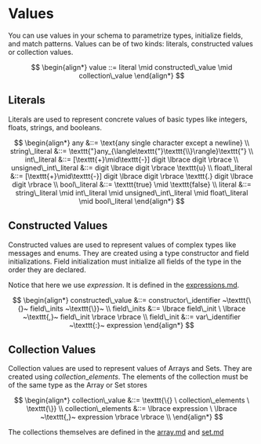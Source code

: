 # Values

You can use values in your schema to parametrize types, initialize fields, and
match patterns. Values can be of two kinds: literals, constructed values or collection values.

$$
\begin{align*}
value ::= literal \mid constructed\_value \mid collection\_value
\end{align*}
$$

## Literals

Literals are used to represent concrete values of basic types like integers,
floats, strings, and booleans.

$$
\begin{align*}
any &::= \text{any single character except a newline} \\
string\_literal &::= \texttt{"}any_{\langle\texttt{"}\texttt{\\}\rangle}\texttt{"} \\
int\_literal &::= [\texttt{+}\mid\texttt{-}] digit \lbrace digit \rbrace \\
unsigned\_int\_literal &::= digit \lbrace digit \rbrace \texttt{u} \\
float\_literal &::= [\texttt{+}\mid\texttt{-}] digit \lbrace digit \rbrace \texttt{.} digit \lbrace digit \rbrace \\
bool\_literal &::= \texttt{true} \mid \texttt{false} \\
literal &::= string\_literal \mid int\_literal \mid unsigned\_int\_literal \mid float\_literal \mid bool\_literal
\end{align*}
$$

## Constructed Values

Constructed values are used to represent values of complex types like messages
and enums. They are created using a type constructor and field initializations.
Field initialization must initialize all fields of the type in the order they
are declared.

Notice that here we use $expression$. It is defined in the [expressions.md](../expressions.md).

$$
\begin{align*}
constructed\_value &::= constructor\_identifier ~\texttt{\{}~ field\_inits ~\texttt{\}}~ \\
field\_inits &::= \lbrace field\_init \ \lbrace ~\texttt{,}~ field\_init \rbrace \rbrace \\
field\_init &::= var\_identifier ~\texttt{:}~ expression
\end{align*}
$$

## Collection Values

Collection values are used to represent values of Arrays and Sets. They are created using $collection\_elements$. The elements of the collection must be of the same type as the Array or Set stores

$$
\begin{align*}
collection\_value &::= \texttt{\{} \ collection\_elements \ \texttt{\}} \\
collection\_elements &::= \lbrace expression \ \lbrace ~\texttt{,}~ expression \rbrace \rbrace \\
\end{align*}
$$


The collections themselves are defined in the [array.md](../collection_types/array.md) and [set.md](../collection_types/set.md)